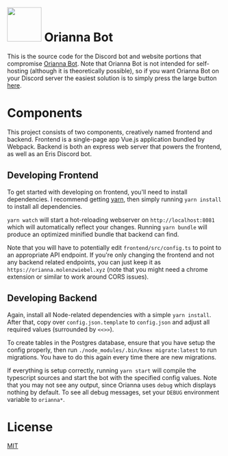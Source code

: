 <h1><img width=80 height=80 src="https://ddragon.leagueoflegends.com/cdn/7.5.1/img/champion/Orianna.png"></td>
Orianna Bot</h1>

This is the source code for the Discord bot and website portions that compromise [Orianna Bot](https://orianna.molenzwiebel.xyz). Note that Orianna Bot is not intended for self-hosting (although it is theoretically possible), so if you want Orianna Bot on your Discord server the easiest solution is to simply press the large button [here](https://orianna.molenzwiebel.xyz).

# Components

This project consists of two components, creatively named frontend and backend. Frontend is a single-page app Vue.js application bundled by Webpack. Backend is both an express web server that powers the frontend, as well as an Eris Discord bot.

## Developing Frontend
To get started with developing on frontend, you'll need to install dependencies. I recommend getting [yarn](https://yarnpkg.com), then simply running `yarn install` to install all dependencies.

`yarn watch` will start a hot-reloading webserver on `http://localhost:8081` which will automatically reflect your changes. Running `yarn bundle` will produce an optimized minified bundle that backend can find.

Note that you will have to potentially edit `frontend/src/config.ts` to point to an appropriate API endpoint. If you're only changing the frontend and not any backend related endpoints, you can just keep it as `https://orianna.molenzwiebel.xyz` (note that you might need a chrome extension or similar to work around CORS issues).

## Developing Backend

Again, install all Node-related dependencies with a simple `yarn install`. After that, copy over `config.json.template` to `config.json` and adjust all required values (surrounded by `<<>>`).

To create tables in the Postgres database, ensure that you have setup the config properly, then run `./node_modules/.bin/knex migrate:latest` to run migrations. You have to do this again every time there are new migrations.

If everything is setup correctly, running `yarn start` will compile the typescript sources and start the bot with the specified config values. Note that you may not see any output, since Orianna uses `debug` which displays nothing by default. To see all debug messages, set your `DEBUG` environment variable to `orianna*`.

# License

[MIT](http://opensource.org/licenses/MIT)